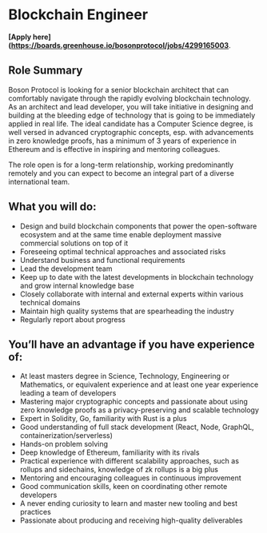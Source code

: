# Blockchain Engineer

**[Apply here](https://boards.greenhouse.io/bosonprotocol/jobs/4299165003**.

## Role Summary

Boson Protocol is looking for a senior blockchain architect that can comfortably navigate through the rapidly evolving blockchain technology. As an architect and lead developer, you will take initiative in designing and building at the bleeding edge of technology that is going to be immediately applied in real life. The ideal candidate has a Computer Science degree, is well versed in advanced cryptographic concepts, esp. with advancements in zero knowledge proofs, has a minimum of 3 years of experience in Ethereum and is effective in inspiring and mentoring colleagues.

The role open is for a long-term relationship, working predominantly remotely and you can expect to become an integral part of a diverse international team.

## What you will do:

- Design and build blockchain components that power the open-software ecosystem and at the same time enable deployment massive commercial solutions on top of it
- Foreseeing optimal technical approaches and associated risks
- Understand business and functional requirements
- Lead the development team
- Keep up to date with the latest developments in blockchain technology and grow internal knowledge base
- Closely collaborate with internal and external experts within various technical domains
- Maintain high quality systems that are spearheading the industry
- Regularly report about progress

## You’ll have an advantage if you have experience of:

- At least masters degree in Science, Technology, Engineering or Mathematics, or equivalent experience and at least one year experience leading a team of developers
- Mastering major cryptographic concepts and passionate about using zero knowledge proofs as a privacy-preserving and scalable technology
- Expert in Solidity, Go, familiarity with Rust is a plus
- Good understanding of full stack development (React, Node, GraphQL, containerization/serverless)
- Hands-on problem solving
- Deep knowledge of Ethereum, familiarity with its rivals
- Practical experience with different scalability approaches, such as rollups and sidechains, knowledge of zk rollups is a big plus
- Mentoring and encouraging colleagues in continuous improvement
- Good communication skills, keen on coordinating other remote developers
- A never ending curiosity to learn and master new tooling and best practices
- Passionate about producing and receiving high-quality deliverables
